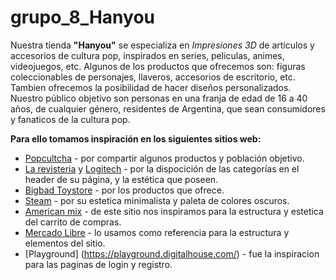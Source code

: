 # grupo_8_Hanyou

Nuestra tienda **"Hanyou"** se especializa en *Impresiones 3D* de articulos y accesorios de cultura pop, inspirados en series, 
peliculas, animes, videojuegos, etc. Algunos de los productos que ofrecemos son: figuras coleccionables de personajes, llaveros, 
accesorios de escritorio, etc. Tambien ofrecemos la posibilidad de hacer diseños personalizados.
Nuestro público objetivo son personas en una franja de edad de 16 a 40 años, de cualquier género, residentes de Argentina, 
que sean consumidores y fanaticos de la cultura pop. 

**Para ello tomamos inspiración en los siguientes sitios web:**
- [Popcultcha](https://www.popcultcha.com.au/) - por compartir algunos productos y población objetivo.
- [La revisteria](https://www.larevisteriacomics.com/) y [Logitech](https://www.logitechstore.com.ar/) - por la dispocición de las categorías en el header de su página, y la estética que poseen.
- [Bigbad Toystore](https://www.bigbadtoystore.com/) - por los productos que ofrece.
- [Steam](https://store.steampowered.com/) - por su estetica minimalista y paleta de colores oscuros.
- [American mix](https://www.americanmix.shop/) - de este sitio nos inspiramos para la estructura y estetica del carrito de compras.
- [Mercado Libre](https://www.mercadolibre.com.ar/) - lo usamos como referencia para la estructura y elementos del sitio.
- [Playground] (https://playground.digitalhouse.com/) - fue la inspiracion para las paginas de login y registro.
